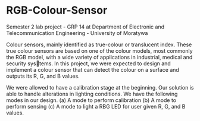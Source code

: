 # RGB-Colour-Sensor
Semester 2 lab project - GRP 14 at Department of Electronic and Telecommunication Engineering - University of Moratywa

Colour sensors, mainly identified as true-colour or translucent index. These true colour sensors are based on one of the colour models, most commonly the RGB model, with a wide variety of applications in industrial, medical and security systems. In this project, we were expected to design and implement a colour sensor that can detect the colour on a surface and outputs its R, G, and B values.

We were allowed to have a calibration stage at the beginning. Our solution is able to handle alterations in lighting conditions. We have the following modes in our design.
(a) A mode to perform calibration
(b) A mode to perform sensing
(c) A mode to light a RBG LED for user given R, G, and B values.

